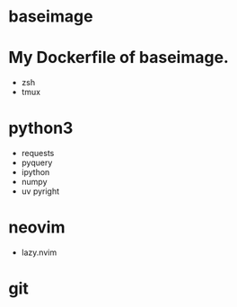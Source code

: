 # baseimage

# My Dockerfile of baseimage.
- zsh
- tmux

# python3
- requests
- pyquery
- ipython
- numpy
- uv pyright

# neovim
- lazy.nvim

# git
